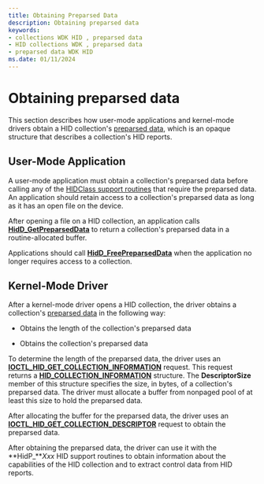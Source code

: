 ```yaml
---
title: Obtaining Preparsed Data
description: Obtaining preparsed data
keywords:
- collections WDK HID , preparsed data
- HID collections WDK , preparsed data
- preparsed data WDK HID
ms.date: 01/11/2024
---
```


# Obtaining preparsed data

This section describes how user-mode applications and kernel-mode drivers obtain a HID collection's [preparsed data](preparsed-data.md), which is an opaque structure that describes a collection's HID reports.

## User-Mode Application

A user-mode application must obtain a collection's preparsed data before calling any of the [HIDClass support routines](/windows-hardware/drivers/ddi/_hid) that require the preparsed data. An application should retain access to a collection's preparsed data as long as it has an open file on the device.

After opening a file on a HID collection, an application calls **[HidD_GetPreparsedData](/windows-hardware/drivers/ddi/hidsdi/nf-hidsdi-hidd_getpreparseddata)** to return a collection's preparsed data in a routine-allocated buffer.

Applications should call **[HidD_FreePreparsedData](/windows-hardware/drivers/ddi/hidsdi/nf-hidsdi-hidd_freepreparseddata)** when the application no longer requires access to a collection.

## Kernel-Mode Driver

After a kernel-mode driver opens a HID collection, the driver obtains a collection's [preparsed data](preparsed-data.md) in the following way:

- Obtains the length of the collection's preparsed data

- Obtains the collection's preparsed data

To determine the length of the preparsed data, the driver uses an **[IOCTL_HID_GET_COLLECTION_INFORMATION](/windows-hardware/drivers/ddi/hidclass/ni-hidclass-ioctl_hid_get_collection_information)** request. This request returns a **[HID_COLLECTION_INFORMATION](/windows-hardware/drivers/ddi/hidclass/ns-hidclass-_hid_collection_information)** structure. The **DescriptorSize** member of this structure specifies the size, in bytes, of a collection's preparsed data. The driver must allocate a buffer from nonpaged pool of at least this size to hold the preparsed data.

After allocating the buffer for the preparsed data, the driver uses an **[IOCTL_HID_GET_COLLECTION_DESCRIPTOR](/windows-hardware/drivers/ddi/hidclass/ni-hidclass-ioctl_hid_get_collection_descriptor)** request to obtain the preparsed data.

After obtaining the preparsed data, the driver can use it with the **HidP_***Xxx* HID support routines to obtain information about the capabilities of the HID collection and to extract control data from HID reports.

